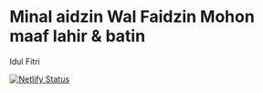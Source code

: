 # Minal aidzin Wal Faidzin Mohon maaf lahir & batin
Idul Fitri

[![Netlify Status](https://api.netlify.com/api/v1/badges/ec6df1aa-35b4-4cc6-8d09-5be4faf85ea0/deploy-status)](https://app.netlify.com/sites/beta-lebaranathome-iqbal/deploys)

